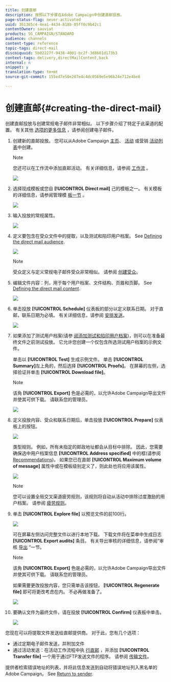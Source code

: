 ```yaml
---
title: 创建直邮
description: 按照以下步骤在Adobe Campaign中创建直邮投放。
page-status-flag: never-activated
uuid: 3b1365c4-4ea1-4434-818b-05ff0c9b42c1
contentOwner: sauviat
products: SG_CAMPAIGN/STANDARD
audience: channels
content-type: reference
topic-tags: direct-mail
discoiquuid: 5b02227f-9438-4001-bc2f-3d8661d173b3
context-tags: delivery,directMailContent,back
internal: n
snippet: y
translation-type: tm+mt
source-git-commit: 155ed7e50e207e4c4dc0569e5e96b24e712e4be8

---
```



# 创建直邮{#creating-the-direct-mail}

创建直邮投放与创建常规电子邮件非常相似。 以下步骤介绍了特定于此渠道的配置。 有关其他 [选项的更多信息](../../channels/using/creating-an-email.md) ，请参阅创建电子邮件。

1. 创建新的直邮投放。 您可以从Adobe Campaign [主页](../../start/using/interface-description.md#home-page)、 [活动](../../start/using/marketing-activities.md#creating-a-marketing-activity) 或营销 [活动列表](../../start/using/programs-and-campaigns.md#creating-a-campaign)中创建。

   >[!NOTE]
   >
   >您还可以在工作流中添加直邮活动。 有关详细信息，请参阅 [工作流](../../automating/using/direct-mail-delivery.md) 。

   ![](assets/direct_mail_1.png)

1. 选择现成模板或您自 **[!UICONTROL Direct mail]** 己的模板之一。 有关模板的详细信息，请参阅管理模 [板一节](../../start/using/marketing-activity-templates.md) 。

   ![](assets/direct_mail_2.png)

1. 输入投放的常规属性。

   ![](assets/direct_mail_3.png)

1. 定义要包含在受众文件中的提取，以及测试和陷印用户档案。 See [Defining the direct mail audience](../../channels/using/defining-the-direct-mail-audience.md).

   ![](assets/direct_mail_4.png)

   >[!NOTE]
   >
   >受众定义与定义常规电子邮件受众非常相似。 请参阅 [创建受众](../../audiences/using/creating-audiences.md)。

1. 编辑文件内容：列，用于每个用户档案、文件结构、页眉和页脚。 See [Defining the direct mail content](../../channels/using/defining-the-direct-mail-content.md).

   ![](assets/direct_mail_5.png)

1. 单击投放 **[!UICONTROL Schedule]** 仪表板的部分以定义联系日期。 对于直邮，联系日期为必填。 有关详细信息，请参阅 [安排发送](../../sending/using/about-scheduling-messages.md)。

   ![](assets/direct_mail_8.png)

1. 如果添加了测试用户档案(请参 [阅添加测试和陷印用户档案](../../channels/using/defining-the-direct-mail-audience.md#adding-test-and-trap-profiles))，则可以在准备最终文件之前测试投放。 它允许您创建一个仅包含所选测试用户档案的示例文件。

   单击以 **[!UICONTROL Test]** 生成示例文件。 单击 **[!UICONTROL Summary]**&#x200B;左上角的，然后选择 **[!UICONTROL Proofs]**。 在屏幕的左侧，选择验证并单击 **[!UICONTROL Download file]**。

   >[!NOTE]
   >
   >该角 **[!UICONTROL Export]** 色是必需的，以允许Adobe Campaign导出文件并使其可供下载。 请联系您的管理员。

   ![](assets/direct_mail_19.png)

1. 定义投放内容、受众和联系日期后，单击投放 **[!UICONTROL Prepare]** 仪表板上的按钮。

   ![](assets/direct_mail_16.png)

   类型规则。 例如，所有未指定的邮政地址都会从目标中排除。 因此，您需要确保选中用户档案信息 **[!UICONTROL Address specified]** 中的框(请参阅 [Recommendations](../../channels/using/about-direct-mail.md#recommendations))。 如果您已在直邮 **[!UICONTROL Maximum volume of message]** 属性中或在模板级别定义了，则此处也将应用该属性。

   ![](assets/direct_mail_25.png)

   >[!NOTE]
   >
   >您可以设置全局交叉渠道疲劳规则，该规则将自动从活动中排除过度激励的用户档案。 请参阅 [疲劳规则](../../sending/using/fatigue-rules.md)。

1. 单击 **[!UICONTROL Explore file]** 以预览文件的前100行。

   ![](assets/direct_mail_18.png)

   可在屏幕左侧访问完整文件以进行本地下载。 下载文件将在菜单中生成日志 **[!UICONTROL Export audits]** 条目。 有关导出审核的详细信息，请参阅“审核 [导出](../../administration/using/auditing-export-logs.md) ”一节。

   >[!NOTE]
   >
   >该角 **[!UICONTROL Export]** 色是必需的，以允许Adobe Campaign导出文件并使其可供下载。 请联系您的管理员。

   如果需要更改投放内容，您只需单击该按钮， **[!UICONTROL Regenerate file]** 即可将更改考虑在内。 不必再做准备了。

   ![](assets/direct_mail_21.png)

1. 要确认文件为最终文件，请在投放 **[!UICONTROL Confirm]** 仪表板中单击。

   ![](assets/direct_mail_20.png)

您现在可以将提取文件发送给直邮提供商。 对于此，您有几个选项：

* 通过定期电子邮件发送，并附加文件
* 通过活动发送：在活动工作流程中执 [行直邮](../../automating/using/direct-mail-delivery.md) ，并添加 **[!UICONTROL Transfer file]** 一个用于通过FTP发送文件的程序。 请参阅 [传输文件](../../automating/using/transfer-file.md)。

提供者检索错误地址的列表，并将此信息发送到自动将错误地址列入黑名单的Adobe Campaign。 See [Return to sender](../../channels/using/return-to-sender.md).
